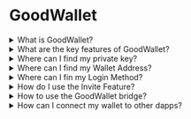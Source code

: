 # GoodWallet

<details>

<summary>What is GoodWallet?</summary>

A mobile-friendly, simple non-custodial wallet interface that facilitates GoodDollar claiming, onboarding, sending and receiving G$ tokens, as well as utilizing G$ tokens on sidechains.

Users of GoodWallet are provided with a new EVM-compliant wallet address upon initial sign-in.

</details>

<details>

<summary>What are the key features of GoodWallet?</summary>

Key features include onboarding via a non-custodial wallet, claiming G$, sending and receiving G$, inviting friends to GoodDollar, and connecting to other dapps.

</details>

<details>

<summary>Where can I find my private key?</summary>

Always remember that your private key is confidential and should never be shared. Sharing it could make you vulnerable to scams and put your wallet and funds at risk. Learn more here.

To find your private key in the GoodWallet:

1. Navigate to the menu located at the top right corner of GoodWallet.
2. Select "Export wallet" from the options.
3. Your Private key can be found there. **(Remember to never share your private key!)**

</details>

<details>

<summary>Where can I find my Wallet Address?</summary>

1. Click on “Receive” on your GoodWallet Home Screen.
2. You will see My Wallet Address under the QR code.
3. You can copy and paste your wallet address if needed by tapping the icon on the right of your address.

</details>

<details>

<summary>Where can I fin my Login Method?</summary>

1. Navigate to the menu located at the top right corner of GoodWallet.
2. Select "Profile" from the options.
3. Scroll down and you will find your login method

</details>

<details>

<summary>How do I use the Invite Feature?</summary>

Easily invite your friends to join GoodDollar by sharing your referral link. You can locate your unique referral link by clicking on the "Rewards" button in the wallet toolbar on the bottom left, then in “Share Your Invite Link” clicking “Share” or the button of how you would like to share.

</details>

<details>

<summary>How to use the GoodWallet bridge?</summary>

A [bridge](../frequently-asked-questions/web3-basic-knowledge-and-security-tips-by-consensys.md#what-is-a-bridge) is a tool built to move assets from one network to another.

One of GoodWallet’s features is an embedded bridge to move (”bridge”) G$ tokens seamlessly to and from Celo <> Fuse.

To use the bridge follow the next steps:

1. Ensure you're connected to the network you intend to bridge your G$ from.
2. Click on the icon positioned above the claim button and nestled between your Celo and Fuse balances.
3. Choose the desired amount for bridging, then proceed and confirm.
4. Please allow a few moments for the transaction to appear in your transactions tab and for your balance to be updated.

There are limits to the Microbridge: you may bridge up to 5M G$ per transaction, with a daily limit of 30M G$ per wallet. The fees to use the Microbridge are 0.15% per transaction, with a minimum fee of 10 G$ and a maximum fee of 1M G$.

</details>

<details>

<summary>How can I connect my wallet to other dapps?</summary>

1. Within the desired Dapp, choose the "WalletConnect" option to connect with your GoodWallet.
2. Open your GoodWallet.
3. Verify that you are on the correct network (Celo or Fuse) you intend to connect to by looking at the upper left of your screen and tapping to switch networks.
4. Access the menu positioned at the top right corner of GoodWallet.
5. From the menu options, select "WalletConnect."
6. Follow the prompts to link your wallet. Remember, after connecting to a Dapp, return to your GoodWallet to authorize transactions.

</details>
